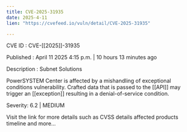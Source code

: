 ```yaml
---
title: CVE-2025-31935
date: 2025-4-11
lien: "https://cvefeed.io/vuln/detail/CVE-2025-31935"

---
```


CVE ID : CVE-[[2025]]-31935

Published :  April 11
2025
4:15 p.m. | 10 hours
13 minutes ago

Description : Subnet Solutions 

PowerSYSTEM Center is affected by a mishandling of exceptional conditions vulnerability. Crafted data that is passed to the  [[API]] may trigger an  [[exception]]
resulting in a denial-of-service condition.

Severity: 6.2 | MEDIUM

Visit the link for more details
such as CVSS details
affected products
timeline
and more...

